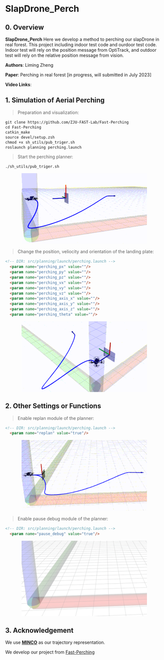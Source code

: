 # SlapDrone_Perch

## 0. Overview
**SlapDrone_Perch** Here we develop a method to perching our slapDrone in real forest. This project including indoor test code and ourdoor test code. Indoor test will rely on the position message from OptiTrack, and outdoor test will rely on the relative position message from vision.

**Authors**: Liming Zheng 

**Paper**: Perching in real forest [in progress, will submitted in July 2023]

**Video Links**: 
## 1. Simulation of Aerial Perching

>Preparation and visualization:
```
git clone https://github.com/ZJU-FAST-Lab/Fast-Perching
cd Fast-Perching
catkin_make
source devel/setup.zsh
chmod +x sh_utils/pub_triger.sh
roslaunch planning perching.launch
```

>Start the perching planner:
```
./sh_utils/pub_triger.sh
```
<p align="center">
    <img src="figs/perching1.gif" width="400"/>
</p>

>Change the position, veliocity and orientation of the landing plate:
```html
<!-- DIR: src/planning/launch/perching.launch -->
  <param name="perching_px" value=""/>
  <param name="perching_py" value=""/>
  <param name="perching_pz" value=""/>
  <param name="perching_vx" value=""/>
  <param name="perching_vy" value=""/>
  <param name="perching_vz" value=""/>
  <param name="perching_axis_x" value=""/>
  <param name="perching_axis_y" value=""/>
  <param name="perching_axis_z" value=""/>
  <param name="perching_theta" value=""/>
```

<p align="center">
    <img src="figs/perching2.gif" width="400"/>
</p>

## 2. Other Settings or Functions

>Enable replan module of the planner:
```html
<!-- DIR: src/planning/launch/perching.launch -->
  <param name="replan" value="true"/>
```
<p align="center">
    <img src="figs/replan.gif" width="400"/>
</p>

>Enable pause debug module of the planner:
```html
<!-- DIR: src/planning/launch/perching.launch -->
  <param name="pause_debug" value="true"/>
```

<p align="center">
    <img src="figs/debug.gif" width="400"/>
</p>

## 3. Acknowledgement
We use [**MINCO**](https://github.com/ZJU-FAST-Lab/GCOPTER) as our trajectory representation.

We develop our project from [Fast-Perching](https://github.com/ZJU-FAST-Lab/Fast-Perching)